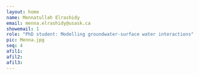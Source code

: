 ```yaml
---
layout: home
name: Mennatullah Elrashidy
email: menna.elrashidy@usask.ca
showemail: 1    
role: "PhD student: Modelling groundwater-surface water interactions"
pic: Menna.jpg
seq: 4
afil1:
afil2:
afil3:
---
```

